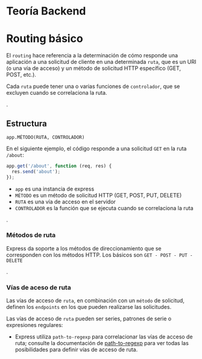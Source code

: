 # Teoría Backend

# Routing básico

El `routing` hace referencia a la determinación de cómo responde una aplicación a una solicitud de cliente en una determinada `ruta`, que es un URI (o una vía de acceso) y un método de solicitud HTTP específico (GET, POST, etc.).

Cada `ruta` puede tener una o varias funciones de `controlador`, que se excluyen cuando se correlaciona la ruta.

.
## Estructura

`app.MÉTODO(RUTA, CONTROLADOR)`

En el siguiente ejemplo, el código responde a una solicitud `GET` en la ruta `/about`:

```javascript
app.get('/about', function (req, res) {
  res.send('about');
});
```
- `app` es una instancia de express
- `MÉTODO` es un método de solicitud HTTP (GET, POST, PUT, DELETE)
- `RUTA` es una vía de acceso en el servidor
- `CONTROLADOR` es la función que se ejecuta cuando se correlaciona la ruta

.
### Métodos de ruta

Express da soporte a los métodos de direccionamiento que se corresponden con los métodos HTTP. Los básicos son `GET - POST - PUT - DELETE`

.
### Vías de aceso de ruta

Las vías de acceso de `ruta`, en combinación con un `método` de solicitud, definen los `endpoints` en los que pueden realizarse las solicitudes.

Las vías de acceso de `ruta` pueden ser series, patrones de serie o expresiones regulares:

- Express utiliza `path-to-regexp` para correlacionar las vías de acceso de ruta; consulte la documentación de [path-to-regexp](https://www.npmjs.com/package/path-to-regexp) para ver todas las posibilidades para definir vías de acceso de ruta.